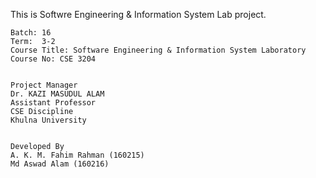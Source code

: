 This is Softwre Engineering & Information System Lab project.

	Batch: 16
	Term:  3-2
	Course Title: Software Engineering & Information System Laboratory
	Course No: CSE 3204


	Project Manager
	Dr. KAZI MASUDUL ALAM 
	Assistant Professor 
	CSE Discipline
	Khulna University


	Developed By
	A. K. M. Fahim Rahman (160215)
	Md Aswad Alam (160216)